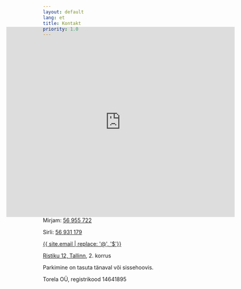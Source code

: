 ```yaml
---
layout: default
lang: et
title: Kontakt
priority: 1.0
---
```


<iframe width="600" height="500" style="float: right; margin-top: -3em" src="https://maps.google.com/maps?q=ristiku%2012%2C%20Tallinn&t=&z=13&ie=UTF8&iwloc=&output=embed" frameborder="0" scrolling="no" marginheight="0" marginwidth="0"></iframe>

Mirjam: [56 955 722](tel:+37256955722)

Sirli: [56 931 179](tel:+37256931179)

[{{ site.email | replace: '@', '$'}}](mailto)

[Ristiku 12, Tallinn](https://goo.gl/maps/7bTMkBvk7YN2), 2. korrus

Parkimine on tasuta tänaval või sissehoovis.

Torela OÜ, registrikood 14641895

<div style="clear: both"></div>
